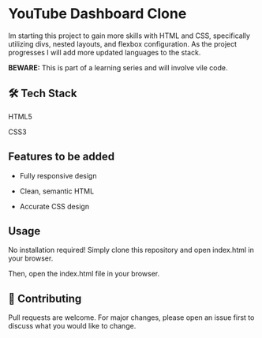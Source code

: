 # YouTube Dashboard Clone

Im starting this project to gain more skills with HTML and CSS, specifically utilizing divs, nested layouts, and flexbox configuration. As the project progresses I will add more updated languages to the stack.

**BEWARE:** This is part of a learning series and will involve vile code.

## 🛠️ Tech Stack

HTML5

CSS3

## Features to be added

* Fully responsive design

* Clean, semantic HTML

* Accurate CSS design

## Usage

No installation required! Simply clone this repository and open index.html in your browser.

Then, open the index.html file in your browser.

## 🤝 Contributing
Pull requests are welcome. For major changes, please open an issue first to discuss what you would like to change.
